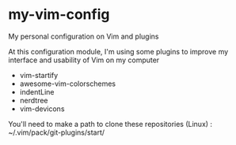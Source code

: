 # my-vim-config
My personal configuration on Vim and plugins

At this configuration module, I'm using some plugins to improve my interface and usability of Vim on my computer

- vim-startify
- awesome-vim-colorschemes
- indentLine
- nerdtree
- vim-devicons

You'll need to make a path to clone these repositories (Linux) :
~/.vim/pack/git-plugins/start/

